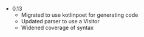 * 0.13
    * Migrated to use kotlinpoet for generating code
    * Updated parser to use a Visitor
    * Widened coverage of syntax
